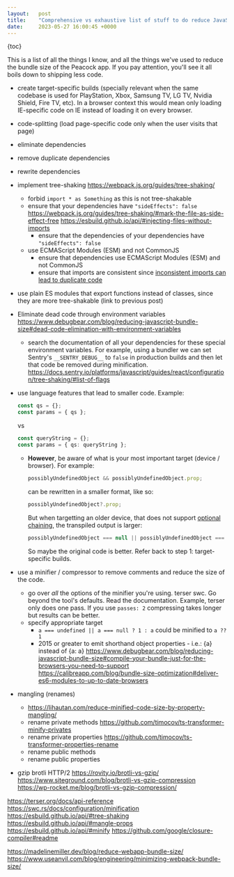 ```yaml
---
layout:   post
title:    "Comprehensive vs exhaustive list of stuff to do reduce JavaScript bundle size"
date:     2023-05-27 16:00:45 +0000
---
```


{toc}

This is a list of all the things I know, and all the things we've used to reduce the bundle size of the Peacock app. If you pay attention, you'll see it all boils down to shipping less code.

- create target-specific builds (specially relevant when the same codebase is used for PlayStation, Xbox, Samsung TV, LG TV, Nvidia Shield, Fire TV, etc). In a browser context this would mean only loading IE-specific code on IE instead of loading it on every browser.
- code-splitting (load page-specific code only when the user visits that page)
- eliminate dependencies
- remove duplicate dependencies
- rewrite dependencies
- implement tree-shaking https://webpack.js.org/guides/tree-shaking/
  - forbid `import * as Something` as this is not tree-shakable
  - ensure that your dependencies have `"sideEffects": false`
    https://webpack.js.org/guides/tree-shaking/#mark-the-file-as-side-effect-free
    https://esbuild.github.io/api/#injecting-files-without-imports
    - ensure that the dependencies of your dependencies have `"sideEffects": false`
  - use ECMAScript Modules (ESM) and not CommonJS
    - ensure that dependencies use ECMAScript Modules (ESM) and not CommonJS
    - ensure that imports are consistent since [inconsistent imports can lead to duplicate code]
- use plain ES modules that export functions instead of classes, since they are more tree-shakable (link to previous post)
- Eliminate dead code through environment variables https://www.debugbear.com/blog/reducing-javascript-bundle-size#dead-code-elimination-with-environment-variables
  - search the documentation of all your dependencies for these special environment variables. For example, using a bundler we can set Sentry's `__SENTRY_DEBUG__` to `false` in production builds and then let that code be removed during minification. https://docs.sentry.io/platforms/javascript/guides/react/configuration/tree-shaking/#list-of-flags

- use language features that lead to smaller code. Example:

  ```ts
  const qs = {};
  const params = { qs };
  ```

  vs

  ```ts
  const queryString = {};
  const params = { qs: queryString };
  ```

  - **However**, be aware of what is your most important target (device / browser). For example:

    ```ts
    possiblyUndefinedObject && possiblyUndefinedObject.prop;
    ```

    can be rewritten in a smaller format, like so:

    ```ts
    possiblyUndefinedObject?.prop;
    ```

    But when targetting an older device, that does not support [optional chaining], the transpiled output is larger:

    ```ts
    possiblyUndefinedObject === null || possiblyUndefinedObject === void 0 ? void 0 : possiblyUndefinedObject.prop;
    ```

    So maybe the original code is better. Refer back to step 1: target-specific builds.

- use a minifier / compressor to remove comments and reduce the size of the code.
  - go over _all_ the options of the minifier you're using. terser swc. Go beyond the tool's defaults. Read the documentation. Example, terser only does one pass. If you use `passes: 2` compressing takes longer but results can be better.
  - specify appropriate target
    - `a === undefined || a === null ? 1 : a` could be minified to `a ?? 1`
    - 2015 or greater to emit shorthand object properties - i.e.: {a} instead of {a: a}
    https://www.debugbear.com/blog/reducing-javascript-bundle-size#compile-your-bundle-just-for-the-browsers-you-need-to-support
    https://calibreapp.com/blog/bundle-size-optimization#deliver-es6-modules-to-up-to-date-browsers

- mangling (renames)
  - https://lihautan.com/reduce-minified-code-size-by-property-mangling/
  - rename private methods https://github.com/timocov/ts-transformer-minify-privates
  - rename private properties https://github.com/timocov/ts-transformer-properties-rename
  - rename public methods
  - rename public properties

- gzip brotli HTTP/2
https://rovity.io/brotli-vs-gzip/
https://www.siteground.com/blog/brotli-vs-gzip-compression
https://wp-rocket.me/blog/brotli-vs-gzip-compression/


https://terser.org/docs/api-reference
https://swc.rs/docs/configuration/minification
https://esbuild.github.io/api/#tree-shaking
https://esbuild.github.io/api/#mangle-props
https://esbuild.github.io/api/#minify
https://github.com/google/closure-compiler#readme


https://madelinemiller.dev/blog/reduce-webapp-bundle-size/
https://www.useanvil.com/blog/engineering/minimizing-webpack-bundle-size/



[inconsistent imports can lead to duplicate code]: 2023-04-24-inconsistent-javascript-imports-can-lead-to-duplicate-code.md
[optional chaining]: https://developer.mozilla.org/en-US/docs/Web/JavaScript/Reference/Operators/Optional_chaining
